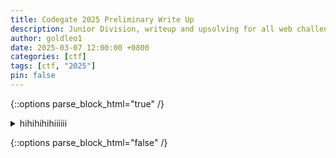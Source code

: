 ```yaml
---
title: Codegate 2025 Preliminary Write Up
description: Junior Division, writeup and upsolving for all web challenge
author: goldleo1
date: 2025-03-07 12:00:00 +0800
categories: [ctf]
tags: [ctf, "2025"]
pin: false
---
```


{::options parse_block_html="true" /}

<details><summary markdown="span">hihihihihiiiiii</summary>

{: file="hihihihihiiiiii" }

```js
console.log("Hello World!");
```

</details>

{::options parse_block_html="false" /}
